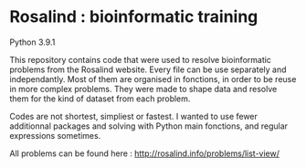 # Rosalind : bioinformatic training

Python 3.9.1

This repository contains code that were used to resolve bioinformatic problems from the Rosalind website.
Every file can be use separately and independantly. Most of them are organised in fonctions, in order to be reuse in more complex problems.
They were made to shape data and resolve them for the kind of dataset from each problem.

Codes are not shortest, simpliest or fastest. 
I wanted to use fewer additionnal packages and solving with Python main fonctions, and regular expressions sometimes.

All problems can be found here :
http://rosalind.info/problems/list-view/
